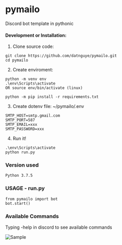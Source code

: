 # pymailo
Discord bot template in pythonic


#### Development or Installation:
1. Clone source code:
```
git clone https://github.com/datnguye/pymailo.git
cd pymailo
```

2. Create enviroment:
```
python -m venv env
.\env\Scripts\activate
OR source env/bin/activate (linux)

python -m pip install -r requirements.txt

```

3. Create dotenv file: ~/pymailo/.env
```
SMTP_HOST=smtp.gmail.com
SMTP_PORT=587
SMTP_EMAIL=xxx
SMTP_PASSWORD=xxx
```

4. Run it!
```
.\env\Scripts\activate
python run.py
```

### Version used
```
Python 3.7.5
```

### USAGE - run.py

```
from pymailo import bot
bot.start()
```

### Available Commands
Typing -help in discord to see available commands


![Sample](/resources/sample.png)